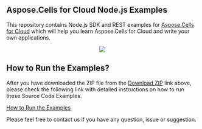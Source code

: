 ## Aspose.Cells for Cloud Node.js Examples

This repository contains Node.js SDK and REST examples for [Aspose.Cells for Cloud](http://www.aspose.com/products/cells/cloud) which will help you learn Aspose.Cells for Cloud and write your own applications.


<p align="center">
  <a title="Download Examples ZIP" href="https://github.com/aspose-cells/Aspose.Cells-for-Cloud/archive/master.zip">
	<img src="https://raw.github.com/AsposeExamples/java-examples-dashboard/master/images/downloadZip-Button-Large.png" />
  </a>
</p>

## How to Run the Examples?

After you have downloaded the ZIP file from the [Download ZIP](https://github.com/aspose-cells/Aspose.Cells-for-Cloud/archive/master.zip) link above, please check the following link with detailed instructions on how to run these Source Code Examples.

[How to Run the Examples](#)

Please feel free to contact us if you have any question, issue or suggestion.



